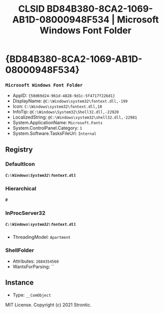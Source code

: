 ﻿---
title: "CLSID BD84B380-8CA2-1069-AB1D-08000948F534 | Microsoft Windows Font Folder"
excerpt: What is COM-Object CLSID BD84B380-8CA2-1069-AB1D-08000948F534?
---

# {BD84B380-8CA2-1069-AB1D-08000948F534}

### `Microsoft Windows Font Folder`
* AppID: `{50d69d24-961d-4828-9d1c-5f4717f226d1}`
* DisplayName: `@C:\Windows\system32\fontext.dll,-199`
* Icon: `C:\Windows\system32\fontext.dll,10`
* InfoTip: `@C:\Windows\System32\Shell32.dll,-22920`
* LocalizedString: `@C:\Windows\system32\shell32.dll,-22981`
* System.ApplicationName: `Microsoft.Fonts`
* System.ControlPanel.Category: `1`
* System.Software.TasksFileUrl: `Internal`

## Registry


### DefaultIcon

##### `C:\Windows\System32\fontext.dll`

### Hierarchical

##### `0`

### InProcServer32

##### `C:\Windows\system32\fontext.dll`
* ThreadingModel: `Apartment`

### ShellFolder

* Attributes: `2684354560`
* WantsForParsing: ``

## Instance

* Type: `__ComObject`

MIT License. Copyright (c) 2021 Strontic.


